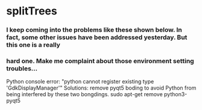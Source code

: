 # splitTrees

### I keep coming into the problems like these shown below. In fact, some other issues have been addressed yesterday. But this one is a really
### hard one. Make me complaint about those environment setting troubles...

Python console error: "python cannot register existing type 'GdkDisplayManager'"
Solutions: remove pyqt5 boding to avoid Python from being interfered by these two bongdings.
sudo apt-get remove python3-pyqt5
